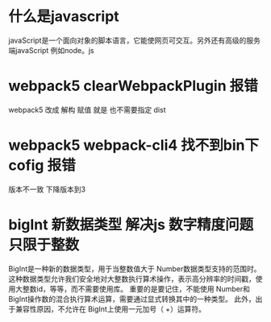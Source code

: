 # 什么是javascript
 javaScript是一个面向对象的脚本语言，它能使网页可交互。另外还有高级的服务端javaScript 例如node。js
 # webpack5 clearWebpackPlugin 报错
webpack5 改成 解构 赋值 就是 也不需要指定 dist
 # webpack5 webpack-cli4  找不到bin下 cofig  报错
 版本不一致 下降版本到3
 # bigInt 新数据类型 解决js 数字精度问题 只限于整数 
BigInt是一种新的数据类型，用于当整数值大于 Number数据类型支持的范围时。这种数据类型允许我们安全地对大整数执行算术操作，表示高分辨率的时间戳，使用大整数id，等等，而不需要使用库。
重要的是要记住，不能使用 Number和 BigInt操作数的混合执行算术运算，需要通过显式转换其中的一种类型。 此外，出于兼容性原因，不允许在 BigInt上使用一元加号（ +）运算符。